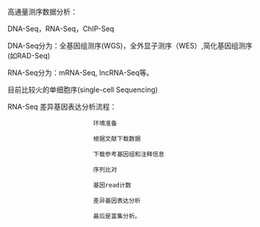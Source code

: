 
高通量测序数据分析：


DNA-Seq，RNA-Seq，ChIP-Seq

DNA-Seq分为：全基因组测序(WGS)，全外显子测序（WES）,简化基因组测序(如RAD-Seq)

RNA-Seq分为：mRNA-Seq, lncRNA-Seq等。

目前比较火的单细胞序(single-cell Sequencing)

RNA-Seq 差异基因表达分析流程：

                            环境准备 
                            
                            根据文献下载数据
                            
                            下载参考基因组和注释信息
                            
                            序列比对
                            
                            基因read计数
                            
                            差异基因表达分析
                            
                            最后是富集分析。
                            


